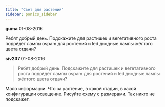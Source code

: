 ```yaml
---
title: "Свет для растений"
sidebar: ponics_sidebar
---
```


**guma** 01-08-2016

Ребят добрый день. Подскажите для растишек и вегетативного роста подойдёт лампы ospam для ростений и led диодные лампы жёлтого цвета отдачи?


**siv237** 01-08-2016

> Ребят добрый день. Подскажите для растишек и вегетативного роста подойдёт лампы ospam для ростений и led диодные лампы жёлтого цвета отдачи?

Мало информации. Что за растение, в какой стадии, в какой конфигурации освещение. Рисуйте схему с размерами. Так никто не подскажет.


